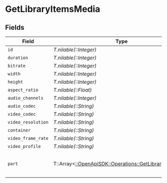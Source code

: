 # GetLibraryItemsMedia


## Fields

| Field                                                                                                                                                                                                                                                                             | Type                                                                                                                                                                                                                                                                              | Required                                                                                                                                                                                                                                                                          | Description                                                                                                                                                                                                                                                                       | Example                                                                                                                                                                                                                                                                           |
| --------------------------------------------------------------------------------------------------------------------------------------------------------------------------------------------------------------------------------------------------------------------------------- | --------------------------------------------------------------------------------------------------------------------------------------------------------------------------------------------------------------------------------------------------------------------------------- | --------------------------------------------------------------------------------------------------------------------------------------------------------------------------------------------------------------------------------------------------------------------------------- | --------------------------------------------------------------------------------------------------------------------------------------------------------------------------------------------------------------------------------------------------------------------------------- | --------------------------------------------------------------------------------------------------------------------------------------------------------------------------------------------------------------------------------------------------------------------------------- |
| `id`                                                                                                                                                                                                                                                                              | *T.nilable(::Integer)*                                                                                                                                                                                                                                                            | :heavy_minus_sign:                                                                                                                                                                                                                                                                | N/A                                                                                                                                                                                                                                                                               | 119534                                                                                                                                                                                                                                                                            |
| `duration`                                                                                                                                                                                                                                                                        | *T.nilable(::Integer)*                                                                                                                                                                                                                                                            | :heavy_minus_sign:                                                                                                                                                                                                                                                                | N/A                                                                                                                                                                                                                                                                               | 11558112                                                                                                                                                                                                                                                                          |
| `bitrate`                                                                                                                                                                                                                                                                         | *T.nilable(::Integer)*                                                                                                                                                                                                                                                            | :heavy_minus_sign:                                                                                                                                                                                                                                                                | N/A                                                                                                                                                                                                                                                                               | 25025                                                                                                                                                                                                                                                                             |
| `width`                                                                                                                                                                                                                                                                           | *T.nilable(::Integer)*                                                                                                                                                                                                                                                            | :heavy_minus_sign:                                                                                                                                                                                                                                                                | N/A                                                                                                                                                                                                                                                                               | 3840                                                                                                                                                                                                                                                                              |
| `height`                                                                                                                                                                                                                                                                          | *T.nilable(::Integer)*                                                                                                                                                                                                                                                            | :heavy_minus_sign:                                                                                                                                                                                                                                                                | N/A                                                                                                                                                                                                                                                                               | 2072                                                                                                                                                                                                                                                                              |
| `aspect_ratio`                                                                                                                                                                                                                                                                    | *T.nilable(::Float)*                                                                                                                                                                                                                                                              | :heavy_minus_sign:                                                                                                                                                                                                                                                                | N/A                                                                                                                                                                                                                                                                               | 1.85                                                                                                                                                                                                                                                                              |
| `audio_channels`                                                                                                                                                                                                                                                                  | *T.nilable(::Integer)*                                                                                                                                                                                                                                                            | :heavy_minus_sign:                                                                                                                                                                                                                                                                | N/A                                                                                                                                                                                                                                                                               | 6                                                                                                                                                                                                                                                                                 |
| `audio_codec`                                                                                                                                                                                                                                                                     | *T.nilable(::String)*                                                                                                                                                                                                                                                             | :heavy_minus_sign:                                                                                                                                                                                                                                                                | N/A                                                                                                                                                                                                                                                                               | eac3                                                                                                                                                                                                                                                                              |
| `video_codec`                                                                                                                                                                                                                                                                     | *T.nilable(::String)*                                                                                                                                                                                                                                                             | :heavy_minus_sign:                                                                                                                                                                                                                                                                | N/A                                                                                                                                                                                                                                                                               | hevc                                                                                                                                                                                                                                                                              |
| `video_resolution`                                                                                                                                                                                                                                                                | *T.nilable(::String)*                                                                                                                                                                                                                                                             | :heavy_minus_sign:                                                                                                                                                                                                                                                                | N/A                                                                                                                                                                                                                                                                               | 4k                                                                                                                                                                                                                                                                                |
| `container`                                                                                                                                                                                                                                                                       | *T.nilable(::String)*                                                                                                                                                                                                                                                             | :heavy_minus_sign:                                                                                                                                                                                                                                                                | N/A                                                                                                                                                                                                                                                                               | mkv                                                                                                                                                                                                                                                                               |
| `video_frame_rate`                                                                                                                                                                                                                                                                | *T.nilable(::String)*                                                                                                                                                                                                                                                             | :heavy_minus_sign:                                                                                                                                                                                                                                                                | N/A                                                                                                                                                                                                                                                                               | 24p                                                                                                                                                                                                                                                                               |
| `video_profile`                                                                                                                                                                                                                                                                   | *T.nilable(::String)*                                                                                                                                                                                                                                                             | :heavy_minus_sign:                                                                                                                                                                                                                                                                | N/A                                                                                                                                                                                                                                                                               | main 10                                                                                                                                                                                                                                                                           |
| `part`                                                                                                                                                                                                                                                                            | T::Array<[::OpenApiSDK::Operations::GetLibraryItemsPart](../../models/operations/getlibraryitemspart.md)>                                                                                                                                                                         | :heavy_minus_sign:                                                                                                                                                                                                                                                                | N/A                                                                                                                                                                                                                                                                               | [{"container":"mkv","duration":11558112,"file":"/movies/Avatar The Way of Water (2022)/Avatar.The.Way.of.Water.2022.2160p.WEB-DL.DDP5.1.Atmos.DV.HDR10.HEVC-CMRG.mkv","id":119542,"key":"/library/parts/119542/1680457526/file.mkv","size":36158371307,"videoProfile":"main 10"}] |